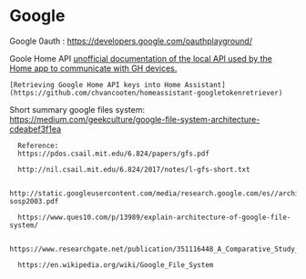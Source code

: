 # Google

Google 0auth : https://developers.google.com/oauthplayground/

Goole Home API
    [unofficial documentation of the local API used by the Home app to communicate with GH devices. ](https://rithvikvibhu.github.io/GHLocalApi)

    [Retrieving Google Home API keys into Home Assistant](https://github.com/chvancooten/homeassistant-googletokenretriever)


Short summary google files system:
https://medium.com/geekculture/google-file-system-architecture-cdeabef3f1ea

      Reference:
      https://pdos.csail.mit.edu/6.824/papers/gfs.pdf

      http://nil.csail.mit.edu/6.824/2017/notes/l-gfs-short.txt

      http://static.googleusercontent.com/media/research.google.com/es//archive/gfs-sosp2003.pdf

      https://www.ques10.com/p/13989/explain-architecture-of-google-file-system/

      https://www.researchgate.net/publication/351116448_A_Comparative_Study_on_Distributed_File_Systems

      https://en.wikipedia.org/wiki/Google_File_System
